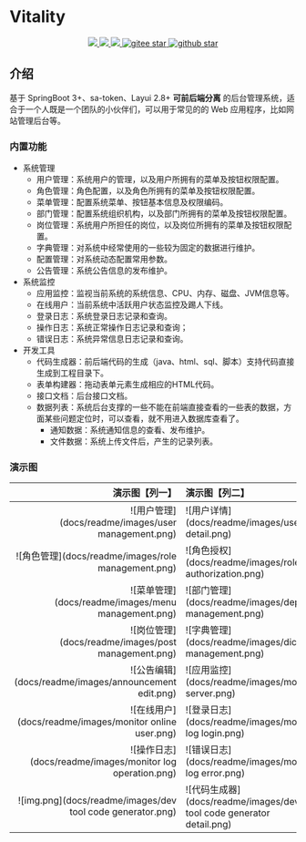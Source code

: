 # Vitality
<p align="center">	
	<a target="_blank" href="https://search.maven.org/search?q=g:%22com.github.mengweijin%22%20AND%20a:%22vitality-parent%22">
		<img src="https://img.shields.io/maven-central/v/com.github.mengweijin/vitality-parent" />
	</a>
	<a target="_blank" href="https://github.com/mengweijin/quickboot/blob/master/LICENSE">
		<img src="https://img.shields.io/badge/license-Apache2.0-blue.svg" />
	</a>
	<a target="_blank" href="https://www.oracle.com/technetwork/java/javase/downloads/index.html">
		<img src="https://img.shields.io/badge/JDK-17-green.svg" />
	</a>
	<a target="_blank" href="https://gitee.com/mengweijin/vitality/stargazers">
		<img src="https://gitee.com/mengweijin/vitality/badge/star.svg?theme=dark" alt='gitee star'/>
	</a>
	<a target="_blank" href='https://github.com/mengweijin/vitality'>
		<img src="https://img.shields.io/github/stars/mengweijin/vitality.svg?style=social" alt="github star"/>
	</a>
</p>

## 介绍
基于 SpringBoot 3+、sa-token、Layui 2.8+ **可前后端分离** 的后台管理系统，适合于一个人既是一个团队的小伙伴们，可以用于常见的的 Web 应用程序，比如网站管理后台等。

### 内置功能
- 系统管理
  - 用户管理：系统用户的管理，以及用户所拥有的菜单及按钮权限配置。
  - 角色管理：角色配置，以及角色所拥有的菜单及按钮权限配置。
  - 菜单管理：配置系统菜单、按钮基本信息及权限编码。
  - 部门管理：配置系统组织机构，以及部门所拥有的菜单及按钮权限配置。
  - 岗位管理：系统用户所担任的岗位，以及岗位所拥有的菜单及按钮权限配置。
  - 字典管理：对系统中经常使用的一些较为固定的数据进行维护。
  - 配置管理：对系统动态配置常用参数。
  - 公告管理：系统公告信息的发布维护。
- 系统监控 
  - 应用监控：监视当前系统的系统信息、CPU、内存、磁盘、JVM信息等。
  - 在线用户：当前系统中活跃用户状态监控及踢人下线。
  - 登录日志：系统登录日志记录和查询。
  - 操作日志：系统正常操作日志记录和查询；
  - 错误日志：系统异常信息日志记录和查询。
- 开发工具
  - 代码生成器：前后端代码的生成（java、html、sql、脚本）支持代码直接生成到工程目录下。
  - 表单构建器：拖动表单元素生成相应的HTML代码。
  - 接口文档：后台接口文档。
  - 数据列表：系统后台支撑的一些不能在前端直接查看的一些表的数据，方面某些问题定位时，可以查看，就不用进入数据库查看了。
    - 通知数据：系统通知信息的查看、发布维护。
    - 文件数据：系统上传文件后，产生的记录列表。

### 演示图
|                                                    演示图【列一】 | 演示图【列二】                                                         |    
|-----------------------------------------------------------:|:----------------------------------------------------------------|
|            ![用户管理](docs/readme/images/user management.png) | ![用户详情](docs/readme/images/user detail.png)                     | 
|            ![角色管理](docs/readme/images/role management.png) | ![角色授权](docs/readme/images/role authorization.png)              | 
|            ![菜单管理](docs/readme/images/menu management.png) | ![部门管理](docs/readme/images/dept management.png)                 | 
|            ![岗位管理](docs/readme/images/post management.png) | ![字典管理](docs/readme/images/dict management.png)                 | 
|          ![公告编辑](docs/readme/images/announcement edit.png) | ![应用监控](docs/readme/images/monitor server.png)                  | 
|        ![在线用户](docs/readme/images/monitor online user.png) | ![登录日志](docs/readme/images/monitor log login.png)               | 
|      ![操作日志](docs/readme/images/monitor log operation.png) | ![错误日志](docs/readme/images/monitor log error.png)               | 
| ![img.png](docs/readme/images/dev tool code generator.png) | ![代码生成器](docs/readme/images/dev tool code generator detail.png) | 


















